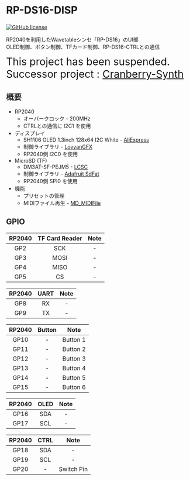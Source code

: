 # RP-DS16-DISP
[![GitHub license](https://img.shields.io/badge/RP--DS16-Rev.3.0-seagreen)](https://github.com/Saisana299/RP-DS16)　

RP2040を利用したWavetableシンセ「RP-DS16」のUI部  
OLED制御、ボタン制御、TFカード制御、RP-DS16-CTRLとの通信

<span style="font-size: 200%;">This project has been suspended.</span>  
<span style="font-size: 200%;">Successor project : [Cranberry-Synth](https://github.com/Saisana299/Cranberry-Synth)</span>

## 概要
- RP2040
    - オーバークロック - 200MHz
    - CTRLとの通信に I2C1 を使用
- ディスプレイ
    - SH1106 OLED 1.3inch 128x64 I2C White - [AliExpress](https://ja.aliexpress.com/item/1005004131362533.html)
    - 制御ライブラリ - [LovyanGFX](https://github.com/lovyan03/LovyanGFX)
    - RP2040側 I2C0 を使用
- MicroSD (TF)
    - DM3AT-SF-PEJM5 - [LCSC](https://www.lcsc.com/product-detail/SD-Card-Memory-Card-Connector_HRS-Hirose-DM3AT-SF-PEJM5_C114218.html)
    - 制御ライブラリ - [Adafruit SdFat](https://registry.platformio.org/libraries/adafruit/SdFat%20-%20Adafruit%20Fork)
    - RP2040側 SPI0 を使用
- 機能
    - プリセットの管理
    - MIDIファイル再生 - [MD_MIDIFile](https://registry.platformio.org/libraries/majicdesigns/MD_MIDIFile)

## GPIO
| RP2040 | TF Card Reader | Note |
|:---:|:---:|:---------:|
| GP2 | SCK | - |
| GP3 | MOSI | - |
| GP4 | MISO | - |
| GP5 | CS | - |

| RP2040 | UART | Note |
|:---:|:---:|:---------:|
| GP8 | RX | - |
| GP9 | TX | - |

| RP2040 | Button | Note |
|:---:|:---:|:---------:|
| GP10 | - | Button 1 |
| GP11 | - | Button 2 |
| GP12 | - | Button 3 |
| GP13 | - | Button 4 |
| GP14 | - | Button 5 |
| GP15 | - | Button 6 |

| RP2040 | OLED | Note |
|:---:|:---:|:---------:|
| GP16 | SDA | - |
| GP17 | SCL | - |

| RP2040 | CTRL | Note |
|:---:|:---:|:---------:|
| GP18 | SDA | - |
| GP19 | SCL | - |
| GP20 | - | Switch Pin |